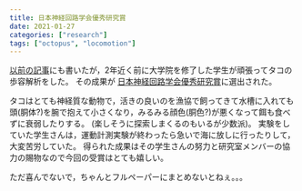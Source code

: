 ```yaml
---
title: 日本神経回路学会優秀研究賞
date: 2021-01-27
categories: ["research"]
tags: ["octopus", "locomotion"]
---
```


[以前の記事](http://bcl.sci.yamaguchi-u.ac.jp/~jun/home/190618-octopus/)にも書いたが，2年近く前に大学院を修了した学生が頑張ってタコの歩容解析をした。 その成果が [日本神経回路学会優秀研究賞](http://jnns.org/documents/winnerlist2020.html)に選出された。

<!--more-->

タコはとても神経質な動物で，活きの良いのを漁協で飼ってきて水槽に入れても 頭(胴体?)を腕で抱えて小さくなり，みるみる顔色(胴色?)が悪くなって餌も食べずに衰弱したりする。 (楽しそうに探索しまくるのもいるが少数派)。 実験をしていた学生さんは，運動計測実験が終わったら急いで海に放しに行ったりして，大変苦労していた。 得られた成果はその学生さんの努力と研究室メンバーの協力の賜物なので今回の受賞はとても嬉しい。

ただ喜んでないで，ちゃんとフルペーパーにまとめないとねぇ。。。


